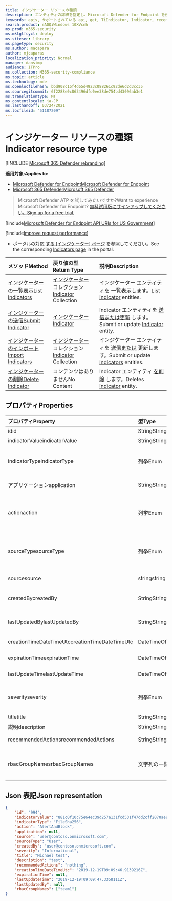 ```yaml
---
title: インジケーター リソースの種類
description: エンティティの詳細を指定し、Microsoft Defender for Endpoint を使用してインジケーターの有効期限を定義します。
keywords: apis, サポートされている api, get, TiIndicator, Indicator, recent
search.product: eADQiWindows 10XVcnh
ms.prod: m365-security
ms.mktglfcycl: deploy
ms.sitesec: library
ms.pagetype: security
ms.author: macapara
author: mjcaparas
localization_priority: Normal
manager: dansimp
audience: ITPro
ms.collection: M365-security-compliance
ms.topic: article
ms.technology: mde
ms.openlocfilehash: bbd908c15f4d65d4923c088261c92de6d2d3cc35
ms.sourcegitcommit: 6f2288e0c863496dfd0ee38de754bd43096ab3e1
ms.translationtype: MT
ms.contentlocale: ja-JP
ms.lasthandoff: 03/24/2021
ms.locfileid: "51187209"
---
```

# <a name="indicator-resource-type"></a><span data-ttu-id="ba929-104">インジケーター リソースの種類</span><span class="sxs-lookup"><span data-stu-id="ba929-104">Indicator resource type</span></span>

[!INCLUDE [Microsoft 365 Defender rebranding](../../includes/microsoft-defender.md)]

<span data-ttu-id="ba929-105">**適用対象:**</span><span class="sxs-lookup"><span data-stu-id="ba929-105">**Applies to:**</span></span>
- [<span data-ttu-id="ba929-106">Microsoft Defender for Endpoint</span><span class="sxs-lookup"><span data-stu-id="ba929-106">Microsoft Defender for Endpoint</span></span>](https://go.microsoft.com/fwlink/p/?linkid=2154037)
- [<span data-ttu-id="ba929-107">Microsoft 365 Defender</span><span class="sxs-lookup"><span data-stu-id="ba929-107">Microsoft 365 Defender</span></span>](https://go.microsoft.com/fwlink/?linkid=2118804)

> <span data-ttu-id="ba929-108">Microsoft Defender ATP を試してみたいですか?</span><span class="sxs-lookup"><span data-stu-id="ba929-108">Want to experience Microsoft Defender for Endpoint?</span></span> [<span data-ttu-id="ba929-109">無料試用版にサインアップしてください。</span><span class="sxs-lookup"><span data-stu-id="ba929-109">Sign up for a free trial.</span></span>](https://www.microsoft.com/microsoft-365/windows/microsoft-defender-atp?ocid=docs-wdatp-exposedapis-abovefoldlink) 


[!include[Microsoft Defender for Endpoint API URIs for US Government](../../includes/microsoft-defender-api-usgov.md)]

[!include[Improve request performance](../../includes/improve-request-performance.md)]


- <span data-ttu-id="ba929-110">ポータルの対応 [する [インジケーター] ページ](https://securitycenter.windows.com/preferences2/custom_ti_indicators/files) を参照してください。</span><span class="sxs-lookup"><span data-stu-id="ba929-110">See the corresponding [Indicators page](https://securitycenter.windows.com/preferences2/custom_ti_indicators/files) in the portal.</span></span> 

<span data-ttu-id="ba929-111">メソッド</span><span class="sxs-lookup"><span data-stu-id="ba929-111">Method</span></span>|<span data-ttu-id="ba929-112">戻り値の型</span><span class="sxs-lookup"><span data-stu-id="ba929-112">Return Type</span></span> |<span data-ttu-id="ba929-113">説明</span><span class="sxs-lookup"><span data-stu-id="ba929-113">Description</span></span>
:---|:---|:---
[<span data-ttu-id="ba929-114">インジケーターの一覧表示</span><span class="sxs-lookup"><span data-stu-id="ba929-114">List Indicators</span></span>](get-ti-indicators-collection.md) | <span data-ttu-id="ba929-115">[インジケーター](ti-indicator.md) コレクション</span><span class="sxs-lookup"><span data-stu-id="ba929-115">[Indicator](ti-indicator.md) Collection</span></span> | <span data-ttu-id="ba929-116">インジケーター [エンティティを](ti-indicator.md) 一覧表示します。</span><span class="sxs-lookup"><span data-stu-id="ba929-116">List [Indicator](ti-indicator.md) entities.</span></span>
[<span data-ttu-id="ba929-117">インジケーターの送信</span><span class="sxs-lookup"><span data-stu-id="ba929-117">Submit Indicator</span></span>](post-ti-indicator.md) | [<span data-ttu-id="ba929-118">インジケーター</span><span class="sxs-lookup"><span data-stu-id="ba929-118">Indicator</span></span>](ti-indicator.md) | <span data-ttu-id="ba929-119">Indicator エンティティを [送信または更新](ti-indicator.md) します。</span><span class="sxs-lookup"><span data-stu-id="ba929-119">Submit or update [Indicator](ti-indicator.md) entity.</span></span>
[<span data-ttu-id="ba929-120">インジケーターのインポート</span><span class="sxs-lookup"><span data-stu-id="ba929-120">Import Indicators</span></span>](import-ti-indicators.md) | <span data-ttu-id="ba929-121">[インジケーター](ti-indicator.md) コレクション</span><span class="sxs-lookup"><span data-stu-id="ba929-121">[Indicator](ti-indicator.md) Collection</span></span> | <span data-ttu-id="ba929-122">インジケーター エンティティを [送信または](ti-indicator.md) 更新します。</span><span class="sxs-lookup"><span data-stu-id="ba929-122">Submit or update [Indicators](ti-indicator.md) entities.</span></span>
[<span data-ttu-id="ba929-123">インジケーターの削除</span><span class="sxs-lookup"><span data-stu-id="ba929-123">Delete Indicator</span></span>](delete-ti-indicator-by-id.md) | <span data-ttu-id="ba929-124">コンテンツはありません</span><span class="sxs-lookup"><span data-stu-id="ba929-124">No Content</span></span> | <span data-ttu-id="ba929-125">Indicator エンティティ [を削除](ti-indicator.md) します。</span><span class="sxs-lookup"><span data-stu-id="ba929-125">Deletes [Indicator](ti-indicator.md) entity.</span></span>


## <a name="properties"></a><span data-ttu-id="ba929-126">プロパティ</span><span class="sxs-lookup"><span data-stu-id="ba929-126">Properties</span></span>
<span data-ttu-id="ba929-127">プロパティ</span><span class="sxs-lookup"><span data-stu-id="ba929-127">Property</span></span> |  <span data-ttu-id="ba929-128">型</span><span class="sxs-lookup"><span data-stu-id="ba929-128">Type</span></span>    |   <span data-ttu-id="ba929-129">説明</span><span class="sxs-lookup"><span data-stu-id="ba929-129">Description</span></span>
:---|:---|:---
<span data-ttu-id="ba929-130">id</span><span class="sxs-lookup"><span data-stu-id="ba929-130">id</span></span> | <span data-ttu-id="ba929-131">String</span><span class="sxs-lookup"><span data-stu-id="ba929-131">String</span></span> | <span data-ttu-id="ba929-132">Indicator エンティティ [の](ti-indicator.md) ID。</span><span class="sxs-lookup"><span data-stu-id="ba929-132">Identity of the [Indicator](ti-indicator.md) entity.</span></span>
<span data-ttu-id="ba929-133">indicatorValue</span><span class="sxs-lookup"><span data-stu-id="ba929-133">indicatorValue</span></span> | <span data-ttu-id="ba929-134">String</span><span class="sxs-lookup"><span data-stu-id="ba929-134">String</span></span> | <span data-ttu-id="ba929-135">Indicator の [値](ti-indicator.md)です。</span><span class="sxs-lookup"><span data-stu-id="ba929-135">The value of the [Indicator](ti-indicator.md).</span></span>
<span data-ttu-id="ba929-136">indicatorType</span><span class="sxs-lookup"><span data-stu-id="ba929-136">indicatorType</span></span> | <span data-ttu-id="ba929-137">列挙</span><span class="sxs-lookup"><span data-stu-id="ba929-137">Enum</span></span> | <span data-ttu-id="ba929-138">インジケーターの種類。</span><span class="sxs-lookup"><span data-stu-id="ba929-138">Type of the indicator.</span></span> <span data-ttu-id="ba929-139">指定できる値は、"FileSha1"、"FileSha256"、"IpAddress"、"DomainName" および "Url" です。</span><span class="sxs-lookup"><span data-stu-id="ba929-139">Possible values are: "FileSha1", "FileSha256", "IpAddress", "DomainName" and "Url".</span></span>
<span data-ttu-id="ba929-140">アプリケーション</span><span class="sxs-lookup"><span data-stu-id="ba929-140">application</span></span> | <span data-ttu-id="ba929-141">String</span><span class="sxs-lookup"><span data-stu-id="ba929-141">String</span></span> | <span data-ttu-id="ba929-142">インジケーターに関連付けられているアプリケーション。</span><span class="sxs-lookup"><span data-stu-id="ba929-142">The application associated with the indicator.</span></span> 
<span data-ttu-id="ba929-143">action</span><span class="sxs-lookup"><span data-stu-id="ba929-143">action</span></span> | <span data-ttu-id="ba929-144">列挙</span><span class="sxs-lookup"><span data-stu-id="ba929-144">Enum</span></span> | <span data-ttu-id="ba929-145">インジケーターが組織内で検出される場合に実行されるアクション。</span><span class="sxs-lookup"><span data-stu-id="ba929-145">The action that will be taken if the indicator will be discovered in the organization.</span></span> <span data-ttu-id="ba929-146">指定できる値は、"Alert"、"AlertAndBlock"、"Allowed" です。</span><span class="sxs-lookup"><span data-stu-id="ba929-146">Possible values are: "Alert", "AlertAndBlock", and "Allowed".</span></span>
<span data-ttu-id="ba929-147">sourceType</span><span class="sxs-lookup"><span data-stu-id="ba929-147">sourceType</span></span> | <span data-ttu-id="ba929-148">列挙</span><span class="sxs-lookup"><span data-stu-id="ba929-148">Enum</span></span> | <span data-ttu-id="ba929-149">"User" (ポータルからなど) ユーザーが作成したインジケーターの場合、API を介して自動アプリケーションを使用して送信された場合は "AadApp"。</span><span class="sxs-lookup"><span data-stu-id="ba929-149">"User" in case the Indicator created by a user (e.g. from the portal), "AadApp" in case it submitted using automated application via the API.</span></span>
<span data-ttu-id="ba929-150">source</span><span class="sxs-lookup"><span data-stu-id="ba929-150">source</span></span> | <span data-ttu-id="ba929-151">string</span><span class="sxs-lookup"><span data-stu-id="ba929-151">string</span></span> | <span data-ttu-id="ba929-152">インジケーターを送信したユーザー/アプリケーションの名前。</span><span class="sxs-lookup"><span data-stu-id="ba929-152">The name of the user/application that submitted the indicator.</span></span>
<span data-ttu-id="ba929-153">createdBy</span><span class="sxs-lookup"><span data-stu-id="ba929-153">createdBy</span></span> | <span data-ttu-id="ba929-154">String</span><span class="sxs-lookup"><span data-stu-id="ba929-154">String</span></span> | <span data-ttu-id="ba929-155">インジケーターを送信したユーザー/アプリケーションの一意の ID。</span><span class="sxs-lookup"><span data-stu-id="ba929-155">Unique identity of the user/application that submitted the indicator.</span></span>
<span data-ttu-id="ba929-156">lastUpdatedBy</span><span class="sxs-lookup"><span data-stu-id="ba929-156">lastUpdatedBy</span></span> | <span data-ttu-id="ba929-157">String</span><span class="sxs-lookup"><span data-stu-id="ba929-157">String</span></span> | <span data-ttu-id="ba929-158">インジケーターを最後に更新したユーザー/アプリケーションの ID。</span><span class="sxs-lookup"><span data-stu-id="ba929-158">Identity of the user/application that last updated the indicator.</span></span>
<span data-ttu-id="ba929-159">creationTimeDateTimeUtc</span><span class="sxs-lookup"><span data-stu-id="ba929-159">creationTimeDateTimeUtc</span></span> | <span data-ttu-id="ba929-160">DateTimeOffset</span><span class="sxs-lookup"><span data-stu-id="ba929-160">DateTimeOffset</span></span> | <span data-ttu-id="ba929-161">インジケーターが作成された日時。</span><span class="sxs-lookup"><span data-stu-id="ba929-161">The date and time when the indicator was created.</span></span>
<span data-ttu-id="ba929-162">expirationTime</span><span class="sxs-lookup"><span data-stu-id="ba929-162">expirationTime</span></span> | <span data-ttu-id="ba929-163">DateTimeOffset</span><span class="sxs-lookup"><span data-stu-id="ba929-163">DateTimeOffset</span></span> | <span data-ttu-id="ba929-164">インジケーターの有効期限。</span><span class="sxs-lookup"><span data-stu-id="ba929-164">The expiration time of the indicator.</span></span>
<span data-ttu-id="ba929-165">lastUpdateTime</span><span class="sxs-lookup"><span data-stu-id="ba929-165">lastUpdateTime</span></span> | <span data-ttu-id="ba929-166">DateTimeOffset</span><span class="sxs-lookup"><span data-stu-id="ba929-166">DateTimeOffset</span></span> | <span data-ttu-id="ba929-167">インジケーターが最後に更新された時刻。</span><span class="sxs-lookup"><span data-stu-id="ba929-167">The last time the indicator was updated.</span></span>
<span data-ttu-id="ba929-168">severity</span><span class="sxs-lookup"><span data-stu-id="ba929-168">severity</span></span> | <span data-ttu-id="ba929-169">列挙</span><span class="sxs-lookup"><span data-stu-id="ba929-169">Enum</span></span> | <span data-ttu-id="ba929-170">インジケーターの重大度。</span><span class="sxs-lookup"><span data-stu-id="ba929-170">The severity of the indicator.</span></span> <span data-ttu-id="ba929-171">指定できる値は、"Informational"、"Low"、"Medium"、"High" です。</span><span class="sxs-lookup"><span data-stu-id="ba929-171">possible values are: "Informational", "Low", "Medium" and "High".</span></span>
<span data-ttu-id="ba929-172">title</span><span class="sxs-lookup"><span data-stu-id="ba929-172">title</span></span> | <span data-ttu-id="ba929-173">String</span><span class="sxs-lookup"><span data-stu-id="ba929-173">String</span></span> | <span data-ttu-id="ba929-174">インジケーター のタイトル。</span><span class="sxs-lookup"><span data-stu-id="ba929-174">Indicator title.</span></span>
<span data-ttu-id="ba929-175">説明</span><span class="sxs-lookup"><span data-stu-id="ba929-175">description</span></span> | <span data-ttu-id="ba929-176">String</span><span class="sxs-lookup"><span data-stu-id="ba929-176">String</span></span> | <span data-ttu-id="ba929-177">インジケーターの説明。</span><span class="sxs-lookup"><span data-stu-id="ba929-177">Description of the indicator.</span></span>
<span data-ttu-id="ba929-178">recommendedActions</span><span class="sxs-lookup"><span data-stu-id="ba929-178">recommendedActions</span></span> | <span data-ttu-id="ba929-179">String</span><span class="sxs-lookup"><span data-stu-id="ba929-179">String</span></span> | <span data-ttu-id="ba929-180">インジケーターの推奨アクション。</span><span class="sxs-lookup"><span data-stu-id="ba929-180">Recommended actions for the indicator.</span></span>
<span data-ttu-id="ba929-181">rbacGroupNames</span><span class="sxs-lookup"><span data-stu-id="ba929-181">rbacGroupNames</span></span> | <span data-ttu-id="ba929-182">文字列の一覧</span><span class="sxs-lookup"><span data-stu-id="ba929-182">List of strings</span></span> | <span data-ttu-id="ba929-183">インジケーターが公開され、アクティブな RBAC デバイス グループ名。</span><span class="sxs-lookup"><span data-stu-id="ba929-183">RBAC device group names where the indicator is exposed and active.</span></span> <span data-ttu-id="ba929-184">すべてのデバイスに公開されている場合の空のリスト。</span><span class="sxs-lookup"><span data-stu-id="ba929-184">Empty list in case it exposed to all devices.</span></span>


## <a name="json-representation"></a><span data-ttu-id="ba929-185">Json 表記</span><span class="sxs-lookup"><span data-stu-id="ba929-185">Json representation</span></span>

```json
{
    "id": "994",
    "indicatorValue": "881c0f10c75e64ec39d257a131fcd531f47dd2cff2070ae94baa347d375126fd",
    "indicatorType": "FileSha256",
    "action": "AlertAndBlock",
    "application": null,
    "source": "user@contoso.onmicrosoft.com",
    "sourceType": "User",
    "createdBy": "user@contoso.onmicrosoft.com",
    "severity": "Informational",
    "title": "Michael test",
    "description": "test",
    "recommendedActions": "nothing",
    "creationTimeDateTimeUtc": "2019-12-19T09:09:46.9139216Z",
    "expirationTime": null,
    "lastUpdateTime": "2019-12-19T09:09:47.3358111Z",
    "lastUpdatedBy": null,
    "rbacGroupNames": ["team1"]
}
```
